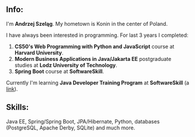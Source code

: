 Info:
-----
I'm **Andrzej Szeląg**. My hometown is Konin in the center of Poland. 

I have always been interested in programming. For last 3 years I completed:
1. **CS50's Web Programming with Python and JavaScript** course at **Harvard University**.
2. **Modern Business Applications in Java/Jakarta EE** postgraduate studies at **Lodz University of Technology**.
3. **Spring Boot** course at **SoftwareSkill**.

Currently I'm learning **Java Developer Training Program** at **SoftwareSkill** (a [link](https://softwareskill.pl/program/java-developer)).

Skills:
------
Java EE, Spring/Spring Boot, JPA/Hibernate, Python, databases (PostgreSQL, Apache Derby, SQLite) and much more.
